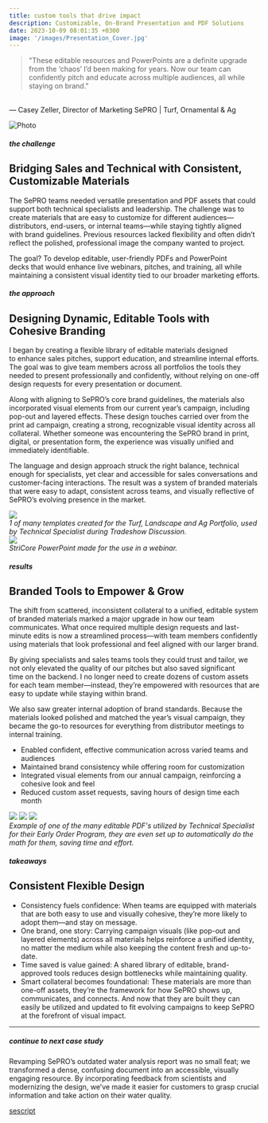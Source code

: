 ```yaml
---
title: custom tools that drive impact
description: Customizable, On-Brand Presentation and PDF Solutions
date: 2023-10-09 08:01:35 +0300
image: '/images/Presentation_Cover.jpg'
---
```


>"These editable resources and PowerPoints are a definite upgrade from the ‘chaos’ I’d been making for years. Now our team can confidently pitch and educate across multiple audiences, all while staying on brand."<br>
<br>
— Casey Zeller, Director of Marketing SePRO | Turf, Ornamental & Ag

![Photo](/images/Presentation_FullPage.png#wide)

##### the challenge
## Bridging Sales and Technical with Consistent, Customizable Materials

The SePRO teams needed versatile presentation and PDF assets that could support both technical specialists and leadership. The challenge was to create materials that are easy to customize for different audiences—distributors, end-users, or internal teams—while staying tightly aligned with brand guidelines. Previous resources lacked flexibility and often didn’t reflect the polished, professional image the company wanted to project.

The goal? To develop editable, user-friendly PDFs and PowerPoint decks that would enhance live webinars, pitches, and training, all while maintaining a consistent visual identity tied to our broader marketing efforts.

##### the approach
## Designing Dynamic, Editable Tools with Cohesive Branding

I began by creating a flexible library of editable materials designed to enhance sales pitches, support education, and streamline internal efforts. The goal was to give team members across all portfolios the tools they needed to present professionally and confidently, without relying on one-off design requests for every presentation or document.

Along with aligning to SePRO’s core brand guidelines, the materials also incorporated visual elements from our current year’s campaign, including pop-out and layered effects. These design touches carried over from the print ad campaign, creating a strong, recognizable visual identity across all collateral. Whether someone was encountering the SePRO brand in print, digital, or presentation form, the experience was visually unified and immediately identifiable.

The language and design approach struck the right balance, technical enough for specialists, yet clear and accessible for sales conversations and customer-facing interactions. The result was a system of branded materials that were easy to adapt, consistent across teams, and visually reflective of SePRO’s evolving presence in the market.

<div class="page__gallery__wrapper">
  <div class="page__gallery__images">
    <img src= /images/Ag_Template.jpg loading="lazy">
  </div>
  <em>1 of many templates created for the Turf, Landscape and Ag Portfolio, used by Technical Specialist during Tradeshow Discussion.</em>
</div>

<div class="page__gallery__wrapper">
  <div class="page__gallery__images">
    <img src= /images/Core_Template.jpg loading="lazy">
  </div>
  <em>StriCore PowerPoint made for the use in a webinar.</em>
</div>


##### results
## Branded Tools to Empower & Grow

The shift from scattered, inconsistent collateral to a unified, editable system of branded materials marked a major upgrade in how our team communicates. What once required multiple design requests and last-minute edits is now a streamlined process—with team members confidently using materials that look professional and feel aligned with our larger brand.

By giving specialists and sales teams tools they could trust and tailor, we not only elevated the quality of our pitches but also saved significant time on the backend. I no longer need to create dozens of custom assets for each team member—instead, they’re empowered with resources that are easy to update while staying within brand.

We also saw greater internal adoption of brand standards. Because the materials looked polished and matched the year’s visual campaign, they became the go-to resources for everything from distributor meetings to internal training.
* Enabled confident, effective communication across varied teams and audiences
* Maintained brand consistency while offering room for customization
* Integrated visual elements from our annual campaign, reinforcing a cohesive look and feel
* Reduced custom asset requests, saving hours of design time each month

<div class="page__gallery__wrapper">
  <div class="page__gallery__images">
    <img src= /images/Edit_1.png loading="lazy">
    <img src= /images/Edit_2.png loading="lazy">
    <img src= /images/Edit_3.png loading="lazy">
  </div>
  <em>Example of one of the many editable PDF's utilized by Technical Specialist for their Early Order Program, they are even set up to automatically do the math for them, saving time and effort.</em>
</div>

##### takeaways
## Consistent Flexible Design

* Consistency fuels confidence: When teams are equipped with materials that are both easy to use and visually cohesive, they’re more likely to adopt them—and stay on message.
* One brand, one story: Carrying campaign visuals (like pop-out and layered elements) across all materials helps reinforce a unified identity, no matter the medium while also keeping the content fresh and up-to-date.
* Time saved is value gained: A shared library of editable, brand-approved tools reduces design bottlenecks while maintaining quality.
* Smart collateral becomes foundational: These materials are more than one-off assets, they’re the framework for how SePRO shows up, communicates, and connects. And now that they are built they can easily be utilized and updated to fit evolving campaigns to keep SePRO at the forefront of visual impact. 


---

##### continue to next case study
Revamping SePRO’s outdated water analysis report was no small feat; we transformed a dense, confusing document into an accessible, visually engaging resource. By incorporating feedback from scientists and modernizing the design, we’ve made it easier for customers to grasp crucial information and take action on their water quality.

<a href="https://keilub.com/projects/4-script/">sescript</a>